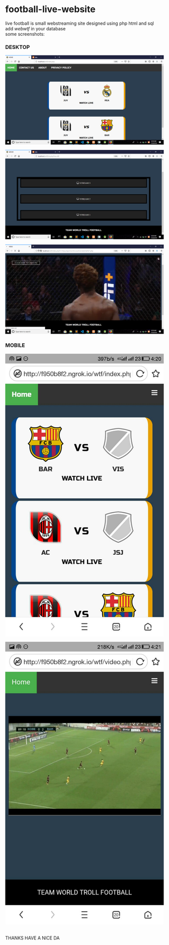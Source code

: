 # football-live-website
live football is small webstreaming site designed using php html and sql
<br>add <i>webwtf</i> in your database 
<br>some screenshots:


<b><h3> DESKTOP</h3></b>
![](scr/1.png)

![](scr/2.png)

![](scr/3.png)

<b><h3> MOBILE </h3></b>

![](scr/m2.jpg)

![](scr/m3.jpg)

<br>
THANKS HAVE A NICE DA
